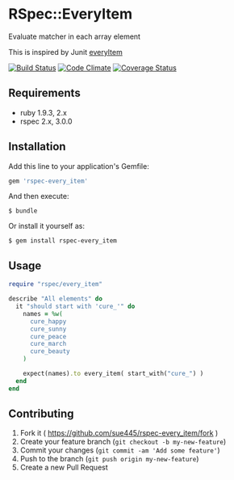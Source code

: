 # RSpec::EveryItem

Evaluate matcher in each array element

This is inspired by Junit [everyItem](http://junit.sourceforge.net/javadoc/org/junit/matchers/JUnitMatchers.html#everyItem(org.hamcrest.Matcher))

[![Build Status](https://travis-ci.org/sue445/rspec-every_item.svg)](https://travis-ci.org/sue445/rspec-every_item)
[![Code Climate](https://codeclimate.com/github/sue445/rspec-temp_dir.png)](https://codeclimate.com/github/sue445/rspec-temp_dir)
[![Coverage Status](https://img.shields.io/coveralls/sue445/rspec-every_item.svg)](https://coveralls.io/r/sue445/rspec-every_item)

## Requirements

* ruby 1.9.3, 2.x
* rspec 2.x, 3.0.0

## Installation

Add this line to your application's Gemfile:

```ruby
gem 'rspec-every_item'
```

And then execute:

    $ bundle

Or install it yourself as:

    $ gem install rspec-every_item

## Usage

```ruby
require "rspec/every_item"

describe "All elements" do
  it "should start with 'cure_'" do
    names = %w(
      cure_happy
      cure_sunny
      cure_peace
      cure_march
      cure_beauty
    )

    expect(names).to every_item( start_with("cure_") )
  end
end
```


## Contributing

1. Fork it ( https://github.com/sue445/rspec-every_item/fork )
2. Create your feature branch (`git checkout -b my-new-feature`)
3. Commit your changes (`git commit -am 'Add some feature'`)
4. Push to the branch (`git push origin my-new-feature`)
5. Create a new Pull Request
